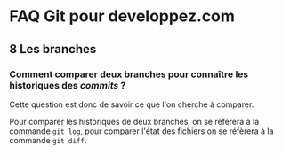 # FAQ Git pour developpez.com

## 8 Les branches

### Comment comparer deux branches pour connaître les historiques des *commits* ?

Cette question est donc de savoir ce que l'on cherche à comparer.

Pour comparer les historiques de deux branches, on se réfèrera à la commande `git log`, pour comparer l'état des fichiers on se réfèrera à la commande `git diff`.

